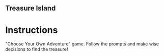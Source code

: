 ## Treasure Island

# Instructions

"Choose Your Own Adventure" game. Follow the prompts and make wise decisions to find the treasure!
